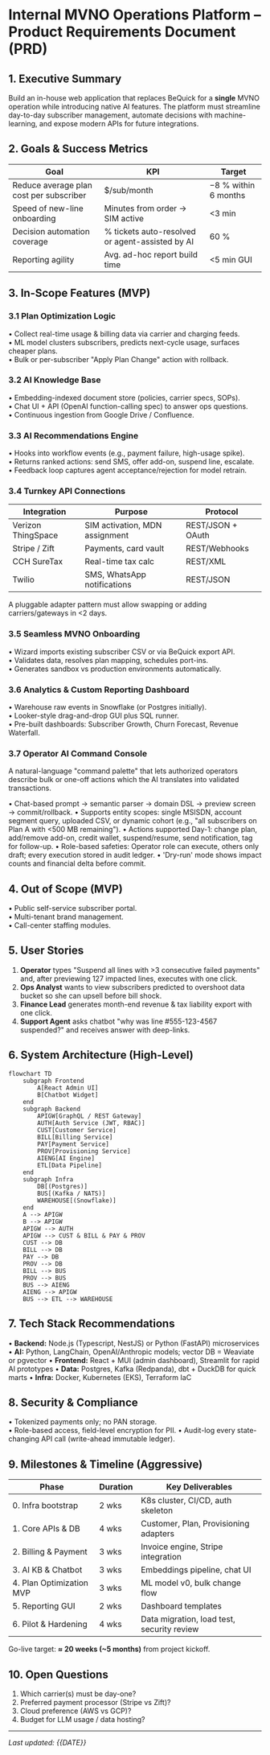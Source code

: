 # Internal MVNO Operations Platform – Product Requirements Document (PRD)

## 1. Executive Summary
Build an in-house web application that replaces BeQuick for a **single** MVNO operation while introducing native AI features.  The platform must streamline day-to-day subscriber management, automate decisions with machine-learning, and expose modern APIs for future integrations.

## 2. Goals & Success Metrics
| Goal | KPI | Target |
| ---- | --- | ------ |
| Reduce average plan cost per subscriber | $/sub/month | −8 % within 6 months |
| Speed of new-line onboarding | Minutes from order → SIM active | <3 min |
| Decision automation coverage | % tickets auto-resolved or agent-assisted by AI | 60 % |
| Reporting agility | Avg. ad-hoc report build time | <5 min GUI |

## 3. In-Scope Features (MVP)
### 3.1 Plan Optimization Logic
• Collect real-time usage & billing data via carrier and charging feeds.<br/>
• ML model clusters subscribers, predicts next-cycle usage, surfaces cheaper plans.<br/>
• Bulk or per-subscriber "Apply Plan Change" action with rollback.

### 3.2 AI Knowledge Base
• Embedding-indexed document store (policies, carrier specs, SOPs).<br/>
• Chat UI + API (OpenAI function-calling spec) to answer ops questions.<br/>
• Continuous ingestion from Google Drive / Confluence.

### 3.3 AI Recommendations Engine
• Hooks into workflow events (e.g., payment failure, high-usage spike).<br/>
• Returns ranked actions: send SMS, offer add-on, suspend line, escalate.<br/>
• Feedback loop captures agent acceptance/rejection for model retrain.

### 3.4 Turnkey API Connections
| Integration | Purpose | Protocol |
|-------------|---------|----------|
| Verizon ThingSpace | SIM activation, MDN assignment | REST/JSON + OAuth |
| Stripe / Zift | Payments, card vault | REST/Webhooks |
| CCH SureTax | Real-time tax calc | REST/XML |
| Twilio | SMS, WhatsApp notifications | REST/JSON |

A pluggable adapter pattern must allow swapping or adding carriers/gateways in <2 days.

### 3.5 Seamless MVNO Onboarding
• Wizard imports existing subscriber CSV or via BeQuick export API.<br/>
• Validates data, resolves plan mapping, schedules port-ins.<br/>
• Generates sandbox vs production environments automatically.

### 3.6 Analytics & Custom Reporting Dashboard
• Warehouse raw events in Snowflake (or Postgres initially).<br/>
• Looker-style drag-and-drop GUI plus SQL runner.<br/>
• Pre-built dashboards: Subscriber Growth, Churn Forecast, Revenue Waterfall.

### 3.7 Operator AI Command Console
A natural-language "command palette" that lets authorized operators describe bulk or one-off actions which the AI translates into validated transactions.

• Chat-based prompt → semantic parser → domain DSL → preview screen → commit/rollback.
• Supports entity scopes: single MSISDN, account segment query, uploaded CSV, or dynamic cohort (e.g., "all subscribers on Plan A with <500 MB remaining").
• Actions supported Day-1: change plan, add/remove add-on, credit wallet, suspend/resume, send notification, tag for follow-up.
• Role-based safeties: Operator role can execute, others only draft; every execution stored in audit ledger.
• 'Dry-run' mode shows impact counts and financial delta before commit.

## 4. Out of Scope (MVP)
• Public self-service subscriber portal.<br/>
• Multi-tenant brand management.<br/>
• Call-center staffing modules.

## 5. User Stories
1. **Operator** types "Suspend all lines with >3 consecutive failed payments" and, after previewing 127 impacted lines, executes with one click.
2. **Ops Analyst** wants to view subscribers predicted to overshoot data bucket so she can upsell before bill shock.
3. **Finance Lead** generates month-end revenue & tax liability export with one click.
4. **Support Agent** asks chatbot "why was line #555-123-4567 suspended?" and receives answer with deep-links.

## 6. System Architecture (High-Level)
```mermaid
flowchart TD
    subgraph Frontend
        A[React Admin UI]
        B[Chatbot Widget]
    end
    subgraph Backend
        APIGW[GraphQL / REST Gateway]
        AUTH[Auth Service (JWT, RBAC)]
        CUST[Customer Service]
        BILL[Billing Service]
        PAY[Payment Service]
        PROV[Provisioning Service]
        AIENG[AI Engine]
        ETL[Data Pipeline]
    end
    subgraph Infra
        DB[(Postgres)]
        BUS[(Kafka / NATS)]
        WAREHOUSE[(Snowflake)]
    end
    A --> APIGW
    B --> APIGW
    APIGW --> AUTH
    APIGW --> CUST & BILL & PAY & PROV
    CUST --> DB
    BILL --> DB
    PAY --> DB
    PROV --> DB
    BILL --> BUS
    PROV --> BUS
    BUS --> AIENG
    AIENG --> APIGW
    BUS --> ETL --> WAREHOUSE
```

## 7. Tech Stack Recommendations
• **Backend:** Node.js (Typescript, NestJS) or Python (FastAPI) microservices<br/>
• **AI:** Python, LangChain, OpenAI/Anthropic models; vector DB = Weaviate or pgvector
• **Frontend:** React + MUI (admin dashboard), Streamlit for rapid AI prototypes
• **Data:** Postgres, Kafka (Redpanda), dbt + DuckDB for quick marts
• **Infra:** Docker, Kubernetes (EKS), Terraform IaC

## 8. Security & Compliance
• Tokenized payments only; no PAN storage.<br/>
• Role-based access, field-level encryption for PII.
• Audit-log every state-changing API call (write-ahead immutable ledger).

## 9. Milestones & Timeline (Aggressive)
| Phase | Duration | Key Deliverables |
|-------|----------|------------------|
| 0. Infra bootstrap | 2 wks | K8s cluster, CI/CD, auth skeleton |
| 1. Core APIs & DB | 4 wks | Customer, Plan, Provisioning adapters |
| 2. Billing & Payment | 3 wks | Invoice engine, Stripe integration |
| 3. AI KB & Chatbot | 3 wks | Embeddings pipeline, chat UI |
| 4. Plan Optimization MVP | 3 wks | ML model v0, bulk change flow |
| 5. Reporting GUI | 2 wks | Dashboard templates |
| 6. Pilot & Hardening | 4 wks | Data migration, load test, security review |

Go-live target: **≈ 20 weeks (~5 months)** from project kickoff.

## 10. Open Questions
1. Which carrier(s) must be day-one?  
2. Preferred payment processor (Stripe vs Zift)?  
3. Cloud preference (AWS vs GCP)?  
4. Budget for LLM usage / data hosting?

---
*Last updated: {{DATE}}*
